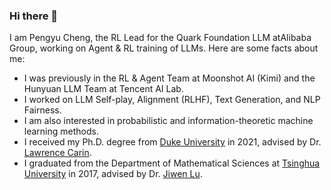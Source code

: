 ### Hi there 👋

I am Pengyu Cheng, the RL Lead​​ for the ​​Quark Foundation LLM​​ at ​​Alibaba Group, working on Agent & RL training of LLMs. Here are some facts about me:
- I was previously in the RL & Agent Team at Moonshot AI (Kimi) and the Hunyuan LLM Team at Tencent AI Lab.
- I worked on LLM Self-play, Alignment (RLHF), Text Generation, and NLP Fairness.
- I am also interested in probabilistic and information-theoretic machine learning methods.
- I received my Ph.D. degree from [Duke University](https://ece.duke.edu/) in 2021, advised by Dr. [Lawrence Carin](http://people.ee.duke.edu/~lcarin/).
- I graduated from the Department of Mathematical Sciences at [Tsinghua University](https://www.math.tsinghua.edu.cn/) in 2017, advised by Dr. [Jiwen Lu](https://scholar.google.com/citations?user=TN8uDQoAAAAJ).

<!--
**Linear95/Linear95** is a ✨ _special_ ✨ repository because its `README.md` (this file) appears on your GitHub profile.

Here are some ideas to get you started:

- 🔭 I’m currently working on ...
- 🌱 I’m currently learning ...
- 👯 I’m looking to collaborate on ...
- 🤔 I’m looking for help with ...
- 💬 Ask me about ...
- 📫 How to reach me: ...
- 😄 Pronouns: ...
- ⚡ Fun fact: ...
-->
